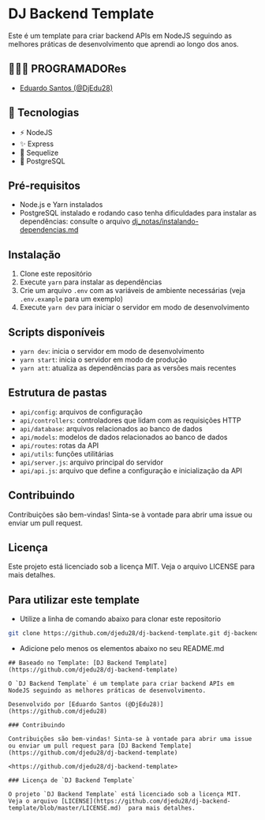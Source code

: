 # DJ Backend Template

Este é um template para criar backend APIs em NodeJS seguindo as melhores práticas de desenvolvimento que aprendi ao longo dos anos.

## 👨🏼‍💻 PROGRAMADORes

- [Eduardo Santos (@DjEdu28)](https://github.com/djedu28)

## 🚀 Tecnologias

- ⚡ NodeJS
- ✨ Express
- 💾 Sequelize
- 🐘 PostgreSQL

## Pré-requisitos

- Node.js e Yarn instalados
- PostgreSQL instalado e rodando
caso tenha dificuldades para instalar as dependências: consulte o arquivo [dj_notas/instalando-dependencias.md](./dj_notas/instalando-dependencias.md)

## Instalação

1. Clone este repositório
2. Execute `yarn` para instalar as dependências
3. Crie um arquivo `.env` com as variáveis de ambiente necessárias (veja `.env.example` para um exemplo)
4. Execute `yarn dev` para iniciar o servidor em modo de desenvolvimento

## Scripts disponíveis

- `yarn dev`: inicia o servidor em modo de desenvolvimento
- `yarn start`: inicia o servidor em modo de produção
- `yarn att`: atualiza as dependências para as versões mais recentes

## Estrutura de pastas

- `api/config`: arquivos de configuração
- `api/controllers`: controladores que lidam com as requisições HTTP
- `api/database`: arquivos relacionados ao banco de dados
- `api/models`: modelos de dados relacionados ao banco de dados
- `api/routes`: rotas da API
- `api/utils`: funções utilitárias
- `api/server.js`: arquivo principal do servidor
- `api/api.js`: arquivo que define a configuração e inicialização da API

<!--
- `api/middlewares`: middlewares para processamento intermediário das requisições -->

<!-- ## Estrutura do Banco de Dados -->
<!-- ![img](./api/database/diagrama.png) -->

## Contribuindo

Contribuições são bem-vindas! Sinta-se à vontade para abrir uma issue ou enviar um pull request.

## Licença

Este projeto está licenciado sob a licença MIT. Veja o arquivo LICENSE para mais detalhes.

## Para utilizar este template

- Utilize a linha de comando abaixo para clonar este repositorio

```bash
git clone https://github.com/djedu28/dj-backend-template.git dj-backend
```

- Adicione pelo menos os elementos abaixo no seu README.md

```
## Baseado no Template: [DJ Backend Template](https://github.com/djedu28/dj-backend-template)

O `DJ Backend Template` é um template para criar backend APIs em NodeJS seguindo as melhores práticas de desenvolvimento.

Desenvolvido por [Eduardo Santos (@DjEdu28)](https://github.com/djedu28)

### Contribuindo

Contribuições são bem-vindas! Sinta-se à vontade para abrir uma issue ou enviar um pull request para [DJ Backend Template](https://github.com/djedu28/dj-backend-template)

<https://github.com/djedu28/dj-backend-template>

### Licença de `DJ Backend Template`

O projeto `DJ Backend Template` está licenciado sob a licença MIT. Veja o arquivo [LICENSE](https://github.com/djedu28/dj-backend-template/blob/master/LICENSE.md)  para mais detalhes.

```
